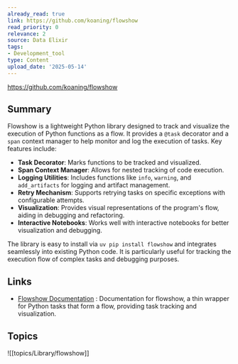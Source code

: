 ```yaml
---
already_read: true
link: https://github.com/koaning/flowshow
read_priority: 0
relevance: 2
source: Data Elixir
tags:
- Development_tool
type: Content
upload_date: '2025-05-14'
---
```


https://github.com/koaning/flowshow
## Summary

Flowshow is a lightweight Python library designed to track and visualize the execution of Python functions as a flow. It provides a `@task` decorator and a `span` context manager to help monitor and log the execution of tasks. Key features include:

- **Task Decorator**: Marks functions to be tracked and visualized.
- **Span Context Manager**: Allows for nested tracking of code execution.
- **Logging Utilities**: Includes functions like `info`, `warning`, and `add_artifacts` for logging and artifact management.
- **Retry Mechanism**: Supports retrying tasks on specific exceptions with configurable attempts.
- **Visualization**: Provides visual representations of the program's flow, aiding in debugging and refactoring.
- **Interactive Notebooks**: Works well with interactive notebooks for better visualization and debugging.

The library is easy to install via `uv pip install flowshow` and integrates seamlessly into existing Python code. It is particularly useful for tracking the execution flow of complex tasks and debugging purposes.
## Links

- [Flowshow Documentation](https://koaning.github.io/flowshow/) : Documentation for flowshow, a thin wrapper for Python tasks that form a flow, providing task tracking and visualization.

## Topics

![[topics/Library/flowshow]]